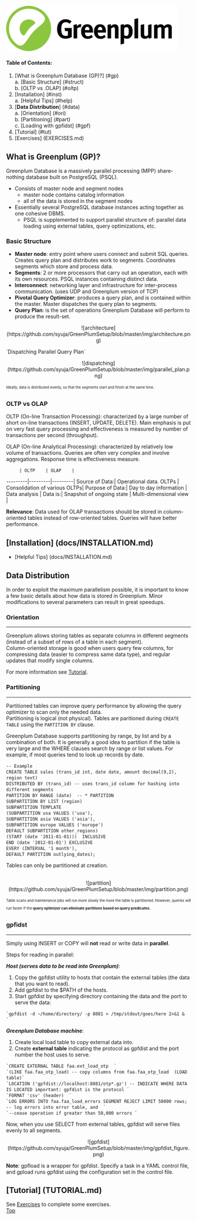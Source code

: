 ![Greenplum](https://github.com/syuja/GreenPlumSetup/blob/master/img/greenplum-logo.png)
<a id='top'></a>
#### Table of Contents:  
  1. [What is Greenplum Database (GP)?] (#gp)  
    a. [Basic Structure] (#struct)  
    b. [OLTP vs .OLAP] (#oltp)  
  2. [Installation] (#inst)  
    a. [Helpful Tips] (#help)
  3. [**Data Distribution**] (#data)  
    a. [Orientation] (#ori)  
    b. [Partitioning] (#part)  
    c. [Loading with gpfidst] (#gpf)  
  4. [Tutorial] (#tut)  
  5. [Exercises] (EXERCISES.md)



<a id="gp"></a>
## What is Greenplum (GP)?
  Greenplum Database is a massively parallel processing (MPP) share-nothing database built on PostgreSQL (PSQL).  
  - Consists of master node and segment nodes  
    - master node contains catalog information
    - all of the data is stored in the segment nodes  
  - Essentially several PostgreSQL database instances acting together as one cohesive DBMS. 
    - PSQL is supplemented to support parallel structure of: 
    parallel data loading using external tables, query optimizations, etc.  

<a id="struct"></a>
### Basic Structure
  - **Master node**: entry point where users connect and submit SQL queries. Creates query plan and distributes work to segments. Coordinates segments which store and process data. 
  - **Segments**: 2 or more processors that carry out an operation, each with its own resources. PSQL instances containing distinct data.  
  - **Interconnect**: networking layer and infrastructure for inter-process communication. (uses UDP and Greenplum version of TCP) 
  - **Pivotal Query Optimizer**: produces a query plan, and is contained within the master. Master dispatches the query plan to segments.  
  - **Query Plan**: is the set of operations Greenplum Database will perform to produce the result-set.  
<p align = "center">
![architecture] (https://github.com/syuja/GreenPlumSetup/blob/master/img/architecture.png)
  </p>  
`Dispatching Parallel Query Plan`
<p align = "center">
![dispatching] (https://github.com/syuja/GreenPlumSetup/blob/master/img/parallel_plan.png)
  </p>


<sub><sup> Ideally, data is distributed evenly, so that the segments start and finish at the same time.</sup></sub>


<a id="oltp"></a>
### OLTP vs OLAP 
OLTP (On-line Transaction Processing): characterized by a large number of short on-line transactions (INSERT, UPDATE, DELETE). Main
emphasis is put on very fast query processing and effectiveness is measured by number of transactions per second (throughput).

OLAP (On-line Analytical Processing): characterized by relatively low volume of transactions. Queries are often very complex and
involve aggregations. Response time is effectiveness measure. 


         | OLTP    | OLAP    |
---------|---------|---------|
Source of Data:| Operational data. OLTPs | Consolidation of various OLTPs| 
Purpose of Data:| Day to day information | Data analysis |
Data is:| Snapshot of ongoing state | Multi-dimensional view |  
 
**Relevance**: Data used for OLAP transactions should be stored in column-oriented tables instead of row-oriented tables. Queries will have better performance. 

<a id="inst"></a>  
## [Installation] (docs/INSTALLATION.md) 
<a id="help"> </a>  
  - [Helpful Tips] (docs/INSTALLATION.md)  
  
<a id="data"></a>
## Data Distribution  
In order to exploit the maximum parallelism possible, it is important to know a few basic details about how data is stored in
Greenplum. Minor modifications to several parameters can result in great speedups.  

<a id="ori"></a>
### Orientation 
---  
Greenplum allows storing tables as separate columns in different segments (instead of a subset of rows of a table in each segment).  
Column-oriented storage is good when users query few columns, for compressing data (easier to compress same data type), and regular updates that modify single columns.  

For more information see [Tutorial](TUTORIAL.md).  

<a id="part"></a>
### Partitioning 
---  
Partitioned tables can improve query performance by allowing the query optimizer to scan only the needed data.  
Partitioning is logical (not physical). Tables are paritioned during `CREATE TABLE` using the `PARTITION BY` clause.  

Greenplum Database supports partitioning by range, by list and by a combination of both. It is generally a good idea to partition if the table is very large and the WHERE clauses search by range or list values. For example, if most queries tend to look up records
by date.  


    -- Example  
    CREATE TABLE sales (trans_id int, date date, amount decimal(9,2), region text)  
    DISTRIBUTED BY (trans_id) -- uses trans_id column for hashing into different segments  
    PARTITION BY RANGE (date)  -- * PARTITION
    SUBPARTITION BY LIST (region)  
    SUBPARTITION TEMPLATE  
    (SUBPARTITION usa VALUES ('usa'),  
    SUBPARTITION asia VALUES ('asia'),  
    SUBPARTITION europe VALUES ('europe')  
    DEFAULT SUBPARTITION other_regions)  
    (START (date '2011-01-01)))  INCLUSIVE  
    END (date '2012-01-01') EXCLUSIVE  
    EVERY (INTERVAL '1 month'),  
    DEFAULT PARTITION outlying_dates);  
      
  
  Tables can only be partitioned at creation.  <br>
  </br>
  
  <p align="center"> ![partition] (https://github.com/syuja/GreenPlumSetup/blob/master/img/partition.png)</p>

<sub><sup>Table scans and maintenance jobs will run more slowly the more the table is partitioned. However, queries will
run faster if the **query optimizer can eliminate partitions based on query predicates**.</sub></sup>

<a id="gpf"></a>
### gpfidst 
---
Simply using INSERT or COPY will **not** read or write data in **parallel**. 

Steps for reading in parallel:
  
  
_**Host (serves data to be read into Greenplum)**_:  
  1. Copy the gpfdist utility to hosts that contain the external tables (the data that you want to read).  
  2. Add gpfdist to the $PATH of the hosts.   
  3. Start gpfdist by specifying directory containing the data and the port to serve the data: 
  
    `gpfdist -d ~/home/directory/ -p 8081 > /tmp/stdout/goes/here 2>&1 &  `


_**Greenplum Database machine**_:  
  1. Create local load table to copy external data into.  
  2. Create **external table** indicating the protocol as gpfdist and the port number the host uses to serve.  
  

    `CREATE EXTERNAL TABLE faa.ext_load_otp  `  
    `(LIKE faa.faa_otp_load) -- copy columns from faa.faa_otp_load  (LOAD table)`  
    `LOCATION ('gpfdist://localhost:8081/otp*.gz') -- INDICATE WHERE DATA IS LOCATED important: gpfdist is the protocol `  
    `FORMAT 'csv' (header)  `  
    `LOG ERRORS INTO faa.faa_load_errors SEGMENT REJECT LIMIT 50000 rows; -- log errors into error table, and  `  
    `--cease operation if greater than 50,000 errors `  

Now, when you use SELECT from external tables, gpfdist will serve files evenly to all segments. 

  <p align="center"> ![gpfdist] (https://github.com/syuja/GreenPlumSetup/blob/master/img/gpfdist_figure.png)</p>

**Note**: gpfload is a wrapper for gpfdist. Specify a task in a YAML control file, and gpload runs gpfdist using the configuration
set in the control file.  

<a id="tut"></a>
## [Tutorial] (TUTORIAL.md)  

See [Exercises](EXERCISES.md) to complete some exercises.  
[Top](#top)  
